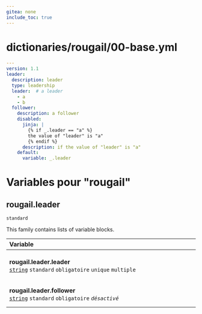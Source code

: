 ```yaml
---
gitea: none
include_toc: true
---
```

# dictionaries/rougail/00-base.yml

```yaml
---
version: 1.1
leader:
  description: leader
  type: leadership
  leader:  # a leader
    - a
    - b
  follower:
    description: a follower
    disabled:
      jinja: |
        {% if _.leader == "a" %}
        the value of "leader" is "a"
        {% endif %}
      description: if the value of "leader" is "a"
    default:
      variable: _.leader
```
# Variables pour "rougail"

## rougail.leader

`standard`


This family contains lists of variable blocks.

| Variable&nbsp;&nbsp;&nbsp;&nbsp;&nbsp;&nbsp;&nbsp;&nbsp;&nbsp;&nbsp;&nbsp;&nbsp;&nbsp;&nbsp;&nbsp;&nbsp;&nbsp;&nbsp;&nbsp;&nbsp;&nbsp;&nbsp;&nbsp;&nbsp;&nbsp;&nbsp;&nbsp;&nbsp;&nbsp;&nbsp;&nbsp;&nbsp;&nbsp;&nbsp;&nbsp;&nbsp;&nbsp;&nbsp;&nbsp;&nbsp;&nbsp;&nbsp;&nbsp;&nbsp;&nbsp;&nbsp;&nbsp;&nbsp;&nbsp;&nbsp;&nbsp;&nbsp;&nbsp;&nbsp;&nbsp;&nbsp;&nbsp;&nbsp;&nbsp;&nbsp;&nbsp;&nbsp;&nbsp;&nbsp;&nbsp;&nbsp;&nbsp;&nbsp;&nbsp;&nbsp;&nbsp;&nbsp;&nbsp;&nbsp;&nbsp;&nbsp;&nbsp;&nbsp;&nbsp;&nbsp;&nbsp;&nbsp;&nbsp;&nbsp;&nbsp;&nbsp;&nbsp;&nbsp;&nbsp;&nbsp;&nbsp;&nbsp;&nbsp;&nbsp;&nbsp;&nbsp;&nbsp;&nbsp;&nbsp;&nbsp;&nbsp;&nbsp;&nbsp;&nbsp;&nbsp;&nbsp;&nbsp;&nbsp;&nbsp;&nbsp;&nbsp;&nbsp;&nbsp;&nbsp;   | Description&nbsp;&nbsp;&nbsp;&nbsp;&nbsp;&nbsp;&nbsp;&nbsp;&nbsp;&nbsp;&nbsp;&nbsp;&nbsp;&nbsp;&nbsp;&nbsp;&nbsp;&nbsp;&nbsp;&nbsp;&nbsp;&nbsp;&nbsp;&nbsp;&nbsp;&nbsp;&nbsp;&nbsp;&nbsp;&nbsp;&nbsp;&nbsp;&nbsp;&nbsp;&nbsp;&nbsp;&nbsp;&nbsp;&nbsp;&nbsp;&nbsp;&nbsp;&nbsp;&nbsp;&nbsp;&nbsp;&nbsp;&nbsp;&nbsp;&nbsp;&nbsp;&nbsp;&nbsp;&nbsp;&nbsp;&nbsp;&nbsp;&nbsp;&nbsp;&nbsp;&nbsp;&nbsp;&nbsp;&nbsp;&nbsp;&nbsp;&nbsp;&nbsp;&nbsp;&nbsp;&nbsp;&nbsp;&nbsp;&nbsp;&nbsp;&nbsp;&nbsp;&nbsp;&nbsp;&nbsp;&nbsp;&nbsp;&nbsp;&nbsp;&nbsp;&nbsp;&nbsp;&nbsp;&nbsp;&nbsp;&nbsp;&nbsp;&nbsp;&nbsp;&nbsp;&nbsp;&nbsp;&nbsp;&nbsp;&nbsp;&nbsp;&nbsp;&nbsp;&nbsp;&nbsp;&nbsp;&nbsp;&nbsp;&nbsp;&nbsp;&nbsp;   |
|------------------------------------------------------------------------------------------------------------------------------------------------------------------------------------------------------------------------------------------------------------------------------------------------------------------------------------------------------------------------------------------------------------------------------------------------------------------------------------------------------------------------------------------------------------------------------------------------------------------------------------------------------------------------------------------------------------------------|---------------------------------------------------------------------------------------------------------------------------------------------------------------------------------------------------------------------------------------------------------------------------------------------------------------------------------------------------------------------------------------------------------------------------------------------------------------------------------------------------------------------------------------------------------------------------------------------------------------------------------------------------------------------------------------------------------|
| **rougail.leader.leader**<br/>[`string`](https://rougail.readthedocs.io/en/latest/variable.html#variables-types) `standard` `obligatoire` `unique` `multiple`                                                                                                                                                                                                                                                                                                                                                                                                                                                                                                                                                          | A leader.<br/>**Défaut**: <br/>- a<br/>- b                                                                                                                                                                                                                                                                                                                                                                                                                                                                                                                                                                                                                                                              |
| **rougail.leader.follower**<br/>[`string`](https://rougail.readthedocs.io/en/latest/variable.html#variables-types) `standard` `obligatoire` _`désactivé`_                                                                                                                                                                                                                                                                                                                                                                                                                                                                                                                                                              | A follower.<br/>**Défaut**: la valeur de la variable "rougail.leader.leader".<br/>**Désactivé**: if the value of "leader" is "a".                                                                                                                                                                                                                                                                                                                                                                                                                                                                                                                                                                       |


